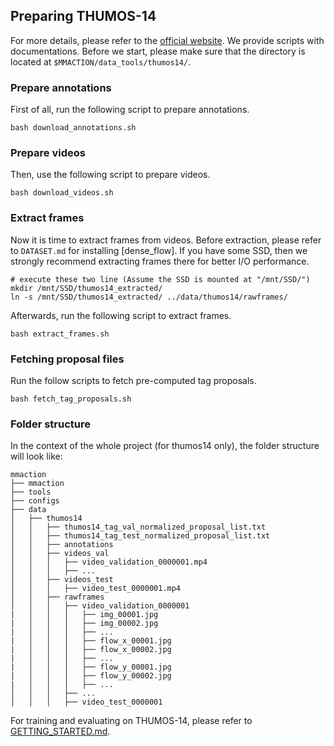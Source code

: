 ## Preparing THUMOS-14

For more details, please refer to the [official website](https://www.crcv.ucf.edu/THUMOS14/download.html). We provide scripts with documentations. Before we start, please make sure that the directory is located at `$MMACTION/data_tools/thumos14/`.

### Prepare annotations

First of all, run the following script to prepare annotations.

```shell
bash download_annotations.sh
```

### Prepare videos

Then, use the following script to prepare videos.

```shell
bash download_videos.sh
```

### Extract frames

Now it is time to extract frames from videos.
Before extraction, please refer to `DATASET.md` for installing [dense_flow].
If you have some SSD, then we strongly recommend extracting frames there for better I/O performance.

```shell
# execute these two line (Assume the SSD is mounted at "/mnt/SSD/")
mkdir /mnt/SSD/thumos14_extracted/
ln -s /mnt/SSD/thumos14_extracted/ ../data/thumos14/rawframes/
```

Afterwards, run the following script to extract frames.

```shell
bash extract_frames.sh
```

### Fetching proposal files

Run the follow scripts to fetch pre-computed tag proposals.

```shell
bash fetch_tag_proposals.sh
```

### Folder structure

In the context of the whole project (for thumos14 only), the folder structure will look like:

```
mmaction
├── mmaction
├── tools
├── configs
├── data
│   ├── thumos14
│   │   ├── thumos14_tag_val_normalized_proposal_list.txt
│   │   ├── thumos14_tag_test_normalized_proposal_list.txt
│   │   ├── annotations
│   │   ├── videos_val
│   │   │   ├── video_validation_0000001.mp4
│   │   │   ├── ...
│   │   ├── videos_test
│   │   │   ├── video_test_0000001.mp4
│   │   ├── rawframes
│   │   │   ├── video_validation_0000001
|   │   │   │   ├── img_00001.jpg
|   │   │   │   ├── img_00002.jpg
|   │   │   │   ├── ...
|   │   │   │   ├── flow_x_00001.jpg
|   │   │   │   ├── flow_x_00002.jpg
|   │   │   │   ├── ...
|   │   │   │   ├── flow_y_00001.jpg
|   │   │   │   ├── flow_y_00002.jpg
|   │   │   │   ├── ...
│   │   │   ├── ...
│   │   │   ├── video_test_0000001
```

For training and evaluating on THUMOS-14, please refer to [GETTING_STARTED.md](https://github.com/open-mmlab/mmaction/blob/master/GETTING_STARTED.md).

